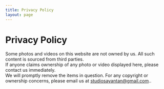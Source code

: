```yaml
---
title: Privacy Policy
layout: page
---
```


# Privacy Policy

Some photos and videos on this website are not owned by us. All such content is sourced from third parties.  
If anyone claims ownership of any photo or video displayed here, please contact us immediately.  
We will promptly remove the items in question. For any copyright or ownership concerns, please email us at studiosayantan@gmail.com..
